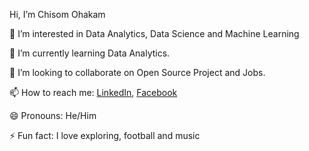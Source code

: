 Hi, I’m Chisom Ohakam

👀 I’m interested in Data Analytics, Data Science and Machine Learning

🌱 I’m currently learning Data Analytics.

💞 I’m looking to collaborate on Open Source Project and Jobs.

📫 How to reach me: [LinkedIn](https://www.linkedin.com/in/chisom-ohakam-31b93521a?utm_source=share&utm_campaign=share_via&utm_content=profile&utm_medium=ios_app), [Facebook](https://www.facebook.com/chyxomgodzwheel.orharckarms?mibextid=eQY6cl)

😄 Pronouns: He/Him

⚡️ Fun fact: I love exploring, football and music
